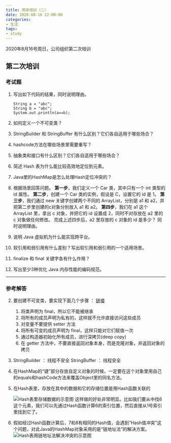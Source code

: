 ```yaml
---
title: 周末培训（二）
date: 2020-08-16 22:00:00
categories:
- 生活
tags:
- study
---
```


2020年8月16号周日，公司组织第二次培训
<!-- more -->

## 第二次培训

### 考试题

1. 写出如下代码的结果，同时说明理由。
	```
	String a = "abc";
	String b = "abc";
	System.out.println(a==b);
	```


2. 如何定义一个不可变类？

3. StringBuilder 和 StringBuffer 有什么区别？它们各自适用于哪些场合？

4. hashcode方法在哪些场景里需要重写？

5. 抽象类和接口有什么区别？它们各自适用于哪些场合？

6. 简述 Hash 表为什么能比较高效地定位到元素。

7. Java里的HashMap是怎么处理Hash定位冲突的？

8. 根据场景回答问题。
   **第一步**，我们定义一个 Car 类，其中只有一个 int 类型的 id 属性。
   **第二步**，创建一个 Car 类的实例，假设是 C，设置它的 id 是 1。
   **第三步**，我们通过 new 关键字创建两个不同的 ArrayList，分别是 a1 和 a2，并把第二步里创建的c对象分别放入 a1 和 a2。
   **第四步**，我们在 a1 这个 ArrayList 里，拿出 c 对象，并把它的 id 设置成 2，同时不对存放在 a2 里的 c 对象做任何修改。
   完成上述四步后，a2 里存放的 c 对象的 id 是多少？
   同时说明理由。

9. 说明 Java 虚拟机为什么能实现跨平台。

10. 软引用和弱引用有什么差别？写出软引用和弱引用的一个适用场景。

11. finalize 和 final 关键字各有什么作用？

12. 写出至少3种优化 Java 内存性能的编码规范。

---

### 参考解答

2. 要创建不可变类，要实现下面几个步骤 ： [链接](https://www.cnblogs.com/acode/articles/7090429.html)
   1. 将类声明为 final，所以它不能被继承
   2. 将所有的成员声明为私有的，这样就不允许直接访问这些成员
   3. 对变量不要提供 setter 方法
   4. 将所有可变的成员声明为 final，这样只能对它们赋值一次
   5. 通过构造器初始化所有成员，进行深拷贝(deep copy)
   6. 在 getter 方法中，不要直接返回对象本身，而是克隆对象，并返回对象的拷贝

3. StringBuilder ： 线程不安全
   StringBuffer ： 线程安全

4. 在HashMap的“键”部分存放自定义对象的时候，一定要在这个对象里用自己的equals和hashCode方法来覆盖Object里的同名方法。

6. 在Hash表里，存放在其中的数据和它的存储位置是用Hash函数关联的

   ![Hash表里存储数据的示意图](https://s1.ax1x.com/2020/08/18/duj6ns.png "Hash表里存储数据的示意图")
   这样做的好处非常明显。比如我们要从中找6这个元素，我们可以先通过Hash函数计算6的索引位置，然后直接从1号索引里找到它了。

7. 假如经过Hash函数计算后，7和8有相同的Hash值，会遇到“Hash值冲突”这个问题，对此Java的HashMap对象采用的是“链地址法”的解决方案。
   ![Hash表用链地址法解决冲突的示意图](https://s1.ax1x.com/2020/08/18/dujsXj.png "Hash表用链地址法解决冲突的示意图")

